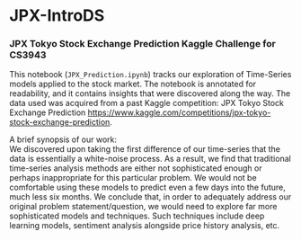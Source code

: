 # JPX-IntroDS
### JPX Tokyo Stock Exchange Prediction Kaggle Challenge for CS3943

This notebook (`JPX_Prediction.ipynb`) tracks our exploration of Time-Series models applied to the stock market. The notebook is annotated for readability, and it contains insights that were discovered along the way. The data used was acquired from a past Kaggle competition: JPX Tokyo Stock Exchange Prediction https://www.kaggle.com/competitions/jpx-tokyo-stock-exchange-prediction.

A brief synopsis of our work: 
<br />We discovered upon taking the first difference of our time-series that the data is essentially a white-noise process. As a result, we find that traditional time-series analysis methods are either not sophisticated enough or perhaps inappropriate for this particular problem. We would not be comfortable using these models to predict even a few days into the future, much less six months. We conclude that, in order to adequately address our original problem statement/question, we would need to explore far more sophisticated models and techniques. Such techniques include deep learning models, sentiment analysis alongside price history analysis, etc. 
